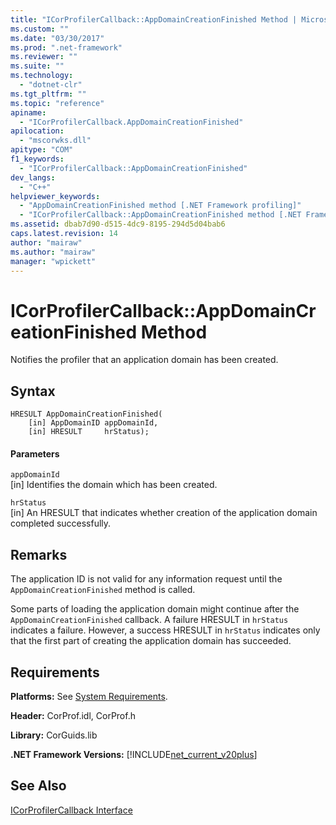 ```yaml
---
title: "ICorProfilerCallback::AppDomainCreationFinished Method | Microsoft Docs"
ms.custom: ""
ms.date: "03/30/2017"
ms.prod: ".net-framework"
ms.reviewer: ""
ms.suite: ""
ms.technology: 
  - "dotnet-clr"
ms.tgt_pltfrm: ""
ms.topic: "reference"
apiname: 
  - "ICorProfilerCallback.AppDomainCreationFinished"
apilocation: 
  - "mscorwks.dll"
apitype: "COM"
f1_keywords: 
  - "ICorProfilerCallback::AppDomainCreationFinished"
dev_langs: 
  - "C++"
helpviewer_keywords: 
  - "AppDomainCreationFinished method [.NET Framework profiling]"
  - "ICorProfilerCallback::AppDomainCreationFinished method [.NET Framework profiling]"
ms.assetid: dbab7d90-d515-4dc9-8195-294d5d04bab6
caps.latest.revision: 14
author: "mairaw"
ms.author: "mairaw"
manager: "wpickett"
---
```

# ICorProfilerCallback::AppDomainCreationFinished Method
Notifies the profiler that an application domain has been created.  
  
## Syntax  
  
```  
HRESULT AppDomainCreationFinished(  
    [in] AppDomainID appDomainId,  
    [in] HRESULT     hrStatus);   
```  
  
#### Parameters  
 `appDomainId`  
 [in] Identifies the domain which has been created.  
  
 `hrStatus`  
 [in] An HRESULT that indicates whether creation of the application domain completed successfully.  
  
## Remarks  
 The application ID is not valid for any information request until the `AppDomainCreationFinished` method is called.  
  
 Some parts of loading the application domain might continue after the `AppDomainCreationFinished` callback. A failure HRESULT in `hrStatus` indicates a failure. However, a success HRESULT in `hrStatus` indicates only that the first part of creating the application domain has succeeded.  
  
## Requirements  
 **Platforms:** See [System Requirements](../../../../docs/framework/get-started/system-requirements.md).  
  
 **Header:** CorProf.idl, CorProf.h  
  
 **Library:** CorGuids.lib  
  
 **.NET Framework Versions:** [!INCLUDE[net_current_v20plus](../../../../includes/net-current-v20plus-md.md)]  
  
## See Also  
 [ICorProfilerCallback Interface](../../../../docs/framework/unmanaged-api/profiling/icorprofilercallback-interface.md)